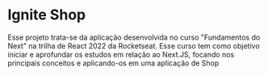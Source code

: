 
# Ignite Shop

Esse projeto trata-se da aplicação desenvolvida no curso "Fundamentos do Next" na trilha de React 2022 da Rocketseat. Esse curso tem como objetivo iniciar e aprofundar os estudos em relação ao Next.JS, focando nos principais conceitos e aplicando-os em uma aplicação de Shop

